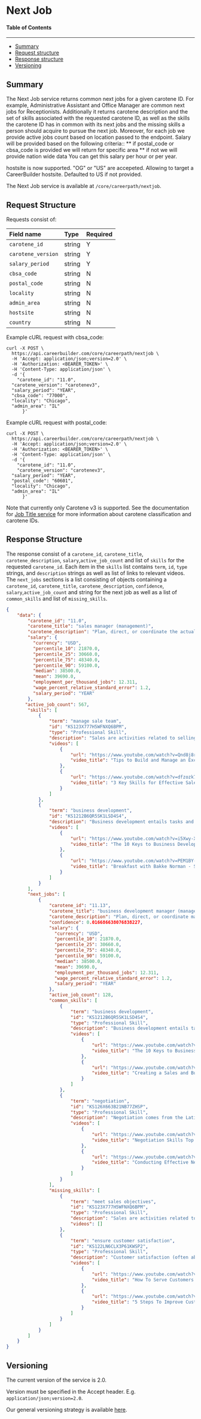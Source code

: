 Next Job
==================

#### Table of Contents
_______

- [Summary](#summary)
- [Request structure](#request-structure)
- [Response structure](#response-structure)
- [Versioning](#versioning)


## Summary

The Next Job service returns common next jobs for a given carotene ID. For example, Administrative 
Assistant and Office Manager are common next jobs for Receptionists. Additionally it returns carotene description and the 
set of skills associated with the requested carotene ID, as well as the skills the carotene ID has
in common with its next jobs and the missing skills a person should acquire to pursue the next job. 
Moreover, for each job we provide active jobs count based on location passed to the endpoint.
Salary will be provided based on the following criteria::
** if postal_code or cbsa_code is provided we will return for specific area
** if not we will provide nation wide data
You can get this salary per hour or per year.

hostsite is now supported.
"OG" or "US" are accepeted. Allowing to target a CareerBuilder hostsite.
Defaulted to US if not provided.



The Next Job service is available at `/core/careerpath/nextjob`.

## Request Structure

Requests consist of:

| Field name        | Type   |Required|
|:------------------|:-------|:-------|
|`carotene_id`      | string |    Y   |
|`carotene_version` | string |    Y   |
|`salary_period`    | string |    Y   | // "HOUR" OR "YEAR"
|`cbsa_code`        | string |    N   |
|`postal_code`      | string |    N   |
|`locality`         | string |    N   |
|`admin_area`       | string |    N   |
|`hostsite`         | string |    N   | // "US" OR "OG"
|`country`          | string |    N   |
                     
Example cURL request with cbsa_code:

```
curl -X POST \
  https://api.careerbuilder.com/core/careerpath/nextjob \
  -H 'Accept: application/json;version=2.0' \
  -H 'Authorization: <BEARER_TOKEN>' \
  -H 'Content-Type: application/json' \
  -d '{
	"carotene_id": "11.0",
  "carotene_version": "carotenev3",
  "salary_period": "YEAR",
  "cbsa_code": "77000",
  "locality": "Chicago",
  "admin_area": "IL"
      }'
```

Example cURL request with postal_code:

```
curl -X POST \
  https://api.careerbuilder.com/core/careerpath/nextjob \
  -H 'Accept: application/json;version=2.0' \
  -H 'Authorization: <BEARER_TOKEN>' \
  -H 'Content-Type: application/json' \
  -d '{
	"carotene_id": "11.0",
	"carotene_version": "carotenev3",
  "salary_period": "YEAR",
  "postal_code": "60601",
  "locality": "Chicago",
  "admin_area": "IL"
      }'
```

Note that currently only Carotene v3 is supported. See the documentation for [Job Title service](https://github.com/careerbuilder/DataScienceAPIDocumentation/blob/master/JobTitle.md)
for more information about carotene classification and carotene IDs.

## Response Structure

The response consist of a `carotene_id`, `carotene_title`, `carotene_description`, `salary`,`active_job_count`  and list of `skills` for the requested 
`carotene_id`. Each item in the `skills` list contains `term`, `id`, `type` strings, and `description` 
strings as well as list of links to relevant videos. The `next_jobs` sections is 
a list consisting of objects containing a `carotene_id`, `carotene_title`, `carotene_description`, `confidence`, `salary`,`active_job_count` and  string for the next job as well as a list of `common_skills` and list of `missing_skills`.

```json
{
    "data": {
        "carotene_id": "11.0",
        "carotene_title": "sales manager (management)",
        "carotene_description": "Plan, direct, or coordinate the actual distribution or movement of a product or service to the customer. Coordinate sales distribution by establishing sales territories, quotas, and goals and establish training programs for sales representatives. Analyze sales statistics gathered by staff to determine sales potential and inventory requirements and monitor the preferences of customers.",
        "salary": {
          "currency": "USD",
          "percentile_10": 21870.0,
          "percentile_25": 30660.0,
          "percentile_75": 48340.0,
          "percentile_90": 59100.0,
          "median": 38500.0,
          "mean": 39690.0,
          "employment_per_thousand_jobs": 12.311,
          "wage_percent_relative_standard_error": 1.2,
          "salary_period": "YEAR"
        },
       "active_job_count": 567,
        "skills": [
            {
                "term": "manage sale team",
                "id": "KS123X777H5WFNXQ6BPM",
                "type": "Professional Skill",
                "description": "Sales are activities related to selling or the number of goods or services sold in a given time period. The seller or the provider of the goods or services complete a sale in response to an acquisition, appropriation, requisition or a direct interaction with the buyer at the point of sale.",
                "videos": [
                    {
                        "url": "https://www.youtube.com/watch?v=Qnd8j8rxEB0",
                        "video_title": "Tips to Build and Manage an Excellent Sales Team"
                    },
                    {
                        "url": "https://www.youtube.com/watch?v=dfzozk7eGF4",
                        "video_title": "3 Key Skills for Effective Sales Management"
                    }
                ]
            },
            {
                "term": "business development",
                "id": "KS1212B6QR5SK1LSD4S4",
                "description": "Business development entails tasks and processes to develop and implement growth opportunities within and between organizations. It is a subset of the fields of business, commerce and organizational theory.",
                "videos": [
                    {
                        "url": "https://www.youtube.com/watch?v=i5Xwy-XBVgk",
                        "video_title": "The 10 Keys to Business Development"
                    },
                    {
                        "url": "https://www.youtube.com/watch?v=PEM1BY-cJN8",
                        "video_title": "Breakfast with Bakke Norman - SBA Financing presented by Jeremy Price"
                    }
                ]
            }
        ],
        "next_jobs": [
            {
                "carotene_id": "11.13",
                "carotene_title": "business development manager (management)",
                "carotene_description": "Plan, direct, or coordinate marketing policies and programs, such as determining the demand for products and services offered by a firm and its competitors, and identify potential customers. Develop pricing strategies with the goal of maximizing the firm's profits or share of the market while ensuring the firm's customers are satisfied. Oversee product development or monitor trends that indicate the need for new products and services.",
                "confidence": 0.016686638076838227,
                "salary": {
                  "currency": "USD",
                  "percentile_10": 21870.0,
                  "percentile_25": 30660.0,
                  "percentile_75": 48340.0,
                  "percentile_90": 59100.0,
                  "median": 38500.0,
                  "mean": 39690.0,
                  "employment_per_thousand_jobs": 12.311,
                  "wage_percent_relative_standard_error": 1.2,
                  "salary_period": "YEAR"
                },
                "active_job_count": 128,
                "common_skills": [
                    {
                        "term": "business development",
                        "id": "KS1212B6QR5SK1LSD4S4",
                        "type": "Professional Skill",
                        "description": "Business development entails tasks and processes to develop and implement growth opportunities within and between organizations. It is a subset of the fields of business, commerce and organizational theory.",
                        "videos": [
                            {
                                "url": "https://www.youtube.com/watch?v=i5Xwy-XBVgk",
                                "video_title": "The 10 Keys to Business Development"
                            },
                            {
                                "url": "https://www.youtube.com/watch?v=OB2t8UvXMWU",
                                "video_title": "Creating a Sales and Business Development Strategy - Entrepreneurship 101 2009/10"
                            }
                        ]
                    },
                    {
                        "term": "negotiation",
                        "id": "KS126X663B21NB77ZHSP",
                        "type": "Professional Skill",
                        "description": "Negotiation comes from the Latin neg (no) and otsia (leisure) referring to businessmen who, unlike the patricians, had no leisure time in their industriousness;  it held the meaning of business (le nÃ©goce in French) until the 17th century when it took on the diplomatic connotation as a dialogue between two or more people or parties intended to reach a beneficial outcome over one or more issues where a conflict exists with respect to at least one of these issues. Thus, negotiation is a process of combining divergent positions into a joint agreement under a decision rule of unanimity.",
                        "videos": [
                            {
                                "url": "https://www.youtube.com/watch?v=oy0MD2nsZVs",
                                "video_title": "Negotiation Skills Top 10 Tips"
                            },
                            {
                                "url": "https://www.youtube.com/watch?v=rCmvMDrCWjs",
                                "video_title": "Conducting Effective Negotiations"
                            }
                        ]
                    }
                ],
                "missing_skills": [
                    {
                        "term": "meet sales objectives",
                        "id": "KS123X777H5WFNXQ6BPM",
                        "type": "Professional Skill",
                        "description": "Sales are activities related to selling or the number of goods or services sold in a given time period. The seller or the provider of the goods or services complete a sale in response to an acquisition, appropriation, requisition or a direct interaction with the buyer at the point of sale.",
                        "videos": []
                    },
                    {
                        "term": "ensure customer satisfaction",
                        "id": "KS122LN6CLX3P61KWSP2",
                        "type": "Professional Skill",
                        "description": "Customer satisfaction (often abbreviated as CSAT, more correctly CSat) is a term frequently used in marketing. It is a measure of how products and services supplied by a company meet or surpass customer expectation.",
                        "videos": [
                            {
                                "url": "https://www.youtube.com/watch?v=LbIB4KW9aZY",
                                "video_title": "How To Serve Customers Better To Ensure Customer Satisfaction"
                            },
                            {
                                "url": "https://www.youtube.com/watch?v=XK3cNcuvuMs",
                                "video_title": "5 Steps To Improve Customer Satisfaction"
                            }
                        ]
                    }
                ]
            }
        ]
    }
}
```

## Versioning
The current version of the service is 2.0. 

Version must be specified in the Accept header. E.g. `application/json;version=2.0`. 

Our general versioning strategy is available [here](/Versioning.md).
